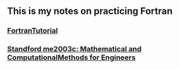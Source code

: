 ## This is my notes on practicing Fortran

### [FortranTutorial](fortrantutorial/README.md)
### [Standford me2003c: Mathematical and ComputationalMethods for Engineers](me2003c/README.md)

